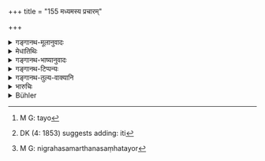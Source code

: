 +++
title = "155 मध्यमस्य प्रचारम्"

+++

<details><summary>गङ्गानथ-मूलानुवादः</summary>

—on the conduct of the ‘intermediary’ oh the doings of the king bent upon conquest, on the action of the neutral king, as also that of his enemy, with special care.—(155)
</details>

<details><summary>मेधातिथिः</summary>

एतस्मिन् राजमण्डल इमाश् चतस्रो राजप्रकृतयो मुख्या भवन्ति- विजिगीषुर् अरिर् मध्यम उदासीन इति । तत्र च यो[^२०३] राजा प्रकृतिसंपन्नः "अहम् एवंविधां पृथिवीं विजेष्ये"[^२०४] अभ्युत्थितः स **विजिगीषुः** उत्साहशक्तियोगात् । **शत्रुस्** त्रिविधः- सहजः प्राकृतः कृत्त्रिमः । स्वभूम्यन्तर इति **मध्यमः**, अनयोर् अरिविजिगीष्वोर् असंहतयोर् निग्रहसमर्थः, न संहतयोः[^२०५] । **उदासीनः**, अरिविजिगीषुमध्यमानाम् असंहतानां निग्रहसमर्थः, न तु संहतानाम् ॥ ७.१५५ ॥


[^२०५]:
     M G: nigrahasamarthanasaṃhatayor


[^२०४]:
     DK (4: 1853) suggests adding: iti


[^२०३]:
     M G: tayo
</details>

<details><summary>गङ्गानथ-भाष्यानुवादः</summary>

Of the said ‘circle’ the following are the four principal components—(1) the King bent upon conquest, (2) the Enemy, (3) the Intermediary and (4) the Neutral. Of these the King, who has people on his side and who has made up his mind to conquer a certain part of the world, is called ‘bent upon conquest,’ by reason of his being endowed with courage and strength.—the ‘Enemy’ is of three kinds—(*a*) born, (*b*) natural and (*c*) acquired.—The ‘Intermediary’ is the king whose territory is co-terminous with that of the king in question.—The ‘Neutral’ is one who is capable of defeating each of the two—‘one who is bent upon conquest’ and his ‘enemy’—singly, but not con jointly; and also each of the three—‘he who is bent upon conquest,’ the ‘enemy’ and the ‘intermediary’—singly, but not conjointly.—(I55)
</details>

<details><summary>गङ्गानथ-टिप्पन्यः</summary>

*Cf*. Kāmandakīya Nītisāra, 8.14, 18.

This verse is quoted in *Vīramitrodaya* (Rājanīti, p. 320), which adds the following notes:—In the ‘circle’ of kings, there are four kinds of kings—(1) The king seeking conquest (2) the three kinds of enemy—the natural enemy, the artificial enemy and the neighbouring state, (3) the middle state, which is capable of defeating either of the two parties to a conflict, taken singly (4) the neutral, who is capable of smashing any one of the above three.

This verse is quoted in *Rājanītiratnākara* (p. 36a).
</details>

<details><summary>गङ्गानथ-तुल्य-वाक्यानि</summary>

**(verses 7.155-159)  
**

*Śukranīti* (1.121). The kingdom is an organism of seven limbs—the King,
the Minister, the Ally, the Treasure, the Kingdom, the Fort and the Army.’

Do. (2.141-113).—‘The Priest, the Viceroy, the Premier, the Commander, the Councillor, the Judge, the Scholar, the Finance Minister and the ordinary Minister and the Spy, these are the ten limbs of the King.’

*Viṣṇu* (3.38).—‘Towards his neighbour and natural enemy, his ally, a
neutral power, and a power situated in between his natural enemy and an oppressive power,—let him adopt alternately, as the occasion and the time require, the four modes of obtaining success—Conciliation, Division, Presents and Force.’

*Yājñavalkya* (1.344).—‘The enemy, the ally, the neutral power, and
those coming in between these,—all these he shall deal with through conciliation and other methods. These methods are Conciliation, Presents, Division and Force.’

*Viṣṇudharmottara*—(Vīramitrodaya-Rājanīti, p. 319).—‘The king shall he
careful with regard to the seven-limbed kingdom; the *seven limbs* being Conciliation, Presents, Fortification, Treasury, Fines, Ally and People.’—He shall banish all persons obstructing these seven, and he shall (quickly destroy all his enemies.’

*Mahābhārata* (Do., p. 322).—‘The king himself seeking glory, has to
d«al with the following—Enemy, Ally, Enemy’s Ally, Ally’s ally, Ally of the enemy’s ally;—these in front; then come the following in the rear—one attacking in the rear, one restraining this rear-attack, those helping the rear-attack, and those helping the restrainer.’

*Arthaśāstra* (Part II, p. 224).—‘Master, Minister, People, Fort,
Treasury, Force and Allies are the seven Constituent Factors.’

*Arthaśāstra* (p. 175).—‘The Methods are Conciliation, Presents,
Division and Force. *Conciliation* is five-fold—describing virtues, recalling mutual relationship, recalling mutual help, indicating future possibilities, self-surrender.—*Describing of virtues* consists in setting forth the nobility of birth, physical virtues, facts and so forth.—*Recalling of relationship* consists in pointing out the blood and other relationships;—*Recalling of Mutual Help* in reminding one of the occasions on which help was rendered;—*Indicating of Future Possibilities*, in pointing out that the acceptance of the proposal would bring benefits;—*Self-surrender*, in ottering all one’s resources—“whatever is mine is yours, you can make such use of it as you like.”

*Śukranīti* (4.1.51, *et. seq*.)—‘Alliance, Presents, Division and
Force,—these policies are to be applied separately to the Friend, Relatives, Family, Subjects and Enemies. “No one is such a friend as yourself”—this is called *Alliance*.—“ All my goods, even my life, are yours”—this is *Present*.—The narrative of one’s own merits or those of other friends to somebody is *Division.-*—“If you do such and such an act, I shall cease to be your friend”—this is *Force*............ The statesmanlike King shall employ these policies in such a wav that friends, neutrals and foes can never go beyond himself.—*Sāma*, Peace, is to be employed first,—then Presents,—then the playing off of enemies against one another. Force is to be employed only when actual danger threatens. Alliance and Presents are to be employed towards forceful enemies; Alliance and Division towards those superior in strength; Division and Force towards equals and pure Force is advisable only against an enemy who is powerless.—Towards friends, only Alliance and Presents are to be employed;—never Division or Force.’

*Kāmandaka* (1.16).—‘King, Minister, Kingdom, Caste, Treasury, Army and
Allies are known to form the seven constituents of government; good sense and unebbing energy are its primary stay.’

Do. (4.1-2).—‘The King, Minister, Kingdom, Fort, Treasury, Army and Allies form the seven constituents of the state. They contribute to one-another’s weal, and the loss of even a single one of these renders the whole imperfect; he who wishes to keep the state perfect should study their nature.’

Do. (8.4, 5).—‘Minister, Fort, Kingdom, Treasury and Army,—have been declared to be the five constituents of the central sovereign.—These five and the allied sovereigns, and in the seventh place, the central monarch himself, have been said by Bṛhaspati to compose what is known as the “seven-limbed state.”

*Kāmandaka* (8.16).—‘*Ari*, *Mitra*, *Arimitra*, *Mitrāmitra*, and the
*Arimitrāmitra* are the five sovereigns whose domains he consecutively
in front of the king going out on a conquering expedition.’

Do. (8.18).—‘The sovereign whose domain lies intervening between the dominions of the *Ari* and the conquering king is denominated the
*Madhyama*. His attitude becomes friendly when the *Ari* and the
conquering king are united, and it is hostile to them when these are disunited.’

Do. (8.25).—‘The twelve cardinal sovereigns, together with their respective five *Prakṛtis*, constitute the *Prakṛtimaṇḍala* consisting of seventy-two factors.’

Do. (8.36).—‘The six Prakṛtis, *viz*., Minister, Kingdom, Fort, Treasury, Army and Ally,—of each of the ten sovereigns taken together, compose what is designated the *maṇḍala of sixty factors*.’

Do. (8.70).—‘The king should please his own *Prakṛtis* by conciliation, presents and bestowal of honour, and be should crush the *Prakṛtis* of his enemies by sowing dissension among them and by openly attacking them.’

Do. (14.1).—‘The *Prakṛtis*, from Minister to Ally, are the constituents of the state. Of all the weaknesses of the state, the gravest is the weakness of the king himself.’

Do. (15.22).—‘Internal disaffection should he allayed by such measures of policy as conciliation, presents and the rest; and external disaffection by the causing of dissension and disunion among the disaffected party. A wise King should allay disaffection in such a manner that the disaffected do not go over to the enemy.—The loss of men and munition is said to be *destruction* and the loss of money and food is said to be *drain*; the wise and prudent king should never have recourse to a policy leading to such destruction and drain.’

Do. (15.55).—‘The king should wean over to his side, by means of conciliation, presents and the rest, the foresters, frontier tribes, and commanders of forts, whom he may come across *en route*. In difficult and intricate tracts these people become the guide and point out the way.’

*Kāmandaka* (17.3).—‘Conciliation, presents, display of military power
and dissension, these four, and also Deceit, Neglect and Conjuring,—these seven in all are the means of success against an enemy.’

Do. (I7.60-61).—‘The king conversant with the virtues of conciliation, should employ it whenever he likes. At first he should employ the policy of Presents, and then Conciliation and Dissension.—The policy of Conciliation without the support of the policy of resents seldom brings success in an undertaking; it cannot produce the desired eiīeet, even when employed towards one’s own wife.’
</details>

<details><summary>भारुचिः</summary>

एतस्मिन् राजमण्डल इमाश् चतस्रो जाजप्रकृतयो मुख्या भवन्ति, **विजिगीषुर्** **अरिर् मध्य** **उदासीन** इति । तत्रैतेषाम् एव यो राजप्रकृतिसंपन्नो ऽहम् एवेमां पृथिवीं जेष्य इत्य् अभ्युक्षितः स **विजिगीषुर्** उत्साहशक्तियोगात् । **शत्रुस्** त्रिविधः, सहजः [प्राकृतः कृत्रिमो भूम्यनन्तर इति । मध्यमः, अनयोर् अरिविजिगीष्वोर् असंहतयोर् निग्रहसमर्थः । उदासीनो ऽरिविजिगीषुमध्यमानाम् असंहतानाम् ॥ ७.१५५ ॥
</details>

<details><summary>Bühler</summary>

155	On the conduct of the middlemost (prince), on the doings of him who seeks conquest, on the behaviour of the neutral (king), and (on that) of the foe (let him) sedulously (meditate).
</details>
